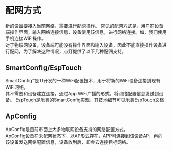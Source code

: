 # 配网方式  
新的设备要接入当前网络，需要进行配网操作。
常见的配网方式是，用户在设备端操作界面，输入网络连接信息，设备使用该信息，进行网络连接。如，我们使用手机连接WiFi操作。  
对于物联网设备，设备端可能没有操作界面和输入设备，因此不能直接操作设备进行配网，为了解决这种情况，点灯提供了以下几种配网支持。  

## SmartConfig/EspTouch  
SmartConfig™是TI开发的一种WiFi配置技术，用于将新的WiFi设备连接到现有WiFi网络。  
其不需要和设备建立连接，通过App WiFi广播的形式，将网络配置信息发送到设备。
EspTouch是乐鑫的SmartConfig实现，其技术细节可见[乐鑫EspTouch文档](https://www.espressif.com/sites/default/files/documentation/esp-touch_user_guide_en.pdf)  

## ApConfig  
ApConfig是目前市面上大多物联网设备支持的网络配置方式。  
ApConfig设备在未配网状态下，以AP形式存在，APP可连接到该设备AP，再向该设备发送网络配置信息，设备收到后，即会去连接目标网络。   
